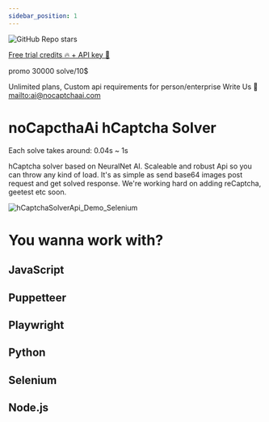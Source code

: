 ```yaml
---
sidebar_position: 1
---
```

![GitHub Repo stars](https://img.shields.io/github/stars/shimuldn/hCaptchaSolverApi?style=flat-square)


[Free trial credits 🔥 + API key 🔗](https://nocaptchaai.com/register)

promo 30000 solve/10$

Unlimited plans, Custom api requirements for person/enterprise  Write Us 📧 [mailto:ai@nocaptchaai.com](mailto:ai@nocaptchaai.com)


# noCapcthaAi hCaptcha Solver

Each solve takes around: 0.04s ~ 1s

hCaptcha solver based on NeuralNet AI. Scaleable and robust Api so you can throw any kind of load. It's as simple as send base64 images post request and get solved response. We're working hard on adding reCaptcha, geetest etc soon.


![hCaptchaSolverApi_Demo_Selenium](https://user-images.githubusercontent.com/4178343/180646819-324163a8-0c4c-4571-b01c-2f98ab8a1127.gif)


# You wanna work with?


## JavaScript


## Puppetteer
 

## Playwright


## Python


## Selenium



## Node.js